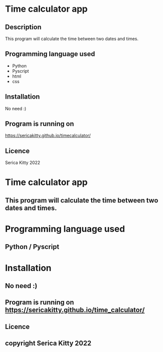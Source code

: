 # Time calculator app

## Description

This program will calculate the time between two dates and times.

## Programming language used

 - Python
 - Pyscript
 - html
 - css

## Installation

 No need :)

## Program is running on 
https://sericakitty.github.io/timecalculator/

## Licence

 Serica Kitty 2022
# Time calculator app

## This program will calculate the time between two dates and times.

# Programming language used

## Python / Pyscript

# Installation

## No need :)

## Program is running on https://sericakitty.github.io/time_calculator/

## Licence

## copyright Serica Kitty 2022
